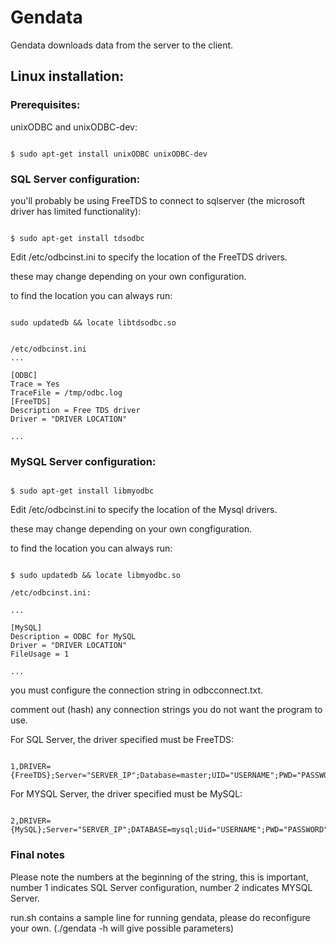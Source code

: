 # Gendata

 

Gendata downloads data from the server to the client.

 

## Linux installation:

### Prerequisites:

 

unixODBC and unixODBC-dev:

 

```

$ sudo apt-get install unixODBC unixODBC-dev

```

 

### SQL Server configuration:

 

you'll probably be using FreeTDS to connect to sqlserver (the microsoft driver has limited functionality):

 

```

$ sudo apt-get install tdsodbc

```

 

Edit /etc/odbcinst.ini to specify the location of the FreeTDS drivers.

these may change depending on your own configuration.

to find the location you can always run:

 

```

sudo updatedb && locate libtdsodbc.so

```

 

```

/etc/odbcinst.ini    
...

[ODBC]  
Trace = Yes  
TraceFile = /tmp/odbc.log  
[FreeTDS]  
Description = Free TDS driver   
Driver = "DRIVER LOCATION"   

...
```

 

### MySQL Server configuration:

```

$ sudo apt-get install libmyodbc

```

 

Edit /etc/odbcinst.ini to specify the location of the Mysql drivers.

these may change depending on your own congfiguration.

to find the location you can always run:

```

$ sudo updatedb && locate libmyodbc.so

```

 
```
/etc/odbcinst.ini:  

...  

[MySQL]  
Description = ODBC for MySQL  
Driver = "DRIVER LOCATION"  
FileUsage = 1  

...
```
you must configure the connection string in odbcconnect.txt.

comment out (hash) any connection strings you do not want the program to use.

For SQL Server, the driver specified must be FreeTDS:

 

```

1,DRIVER={FreeTDS};Server="SERVER_IP";Database=master;UID="USERNAME";PWD="PASSWORD";TDS_Version=8.0;Port="PORT";

```

 

For MYSQL Server, the driver specified must be MySQL:

 

```

2,DRIVER={MySQL};Server="SERVER_IP";DATABASE=mysql;Uid="USERNAME";PWD="PASSWORD";PORT="PORT";

```

 

### Final notes

 

Please note the numbers at the beginning of the string, this is important, number 1 indicates SQL Server configuration, number 2 indicates MYSQL Server.

 

run.sh contains a sample line for running gendata, please do reconfigure your own. (./gendata -h will give possible parameters)

 
